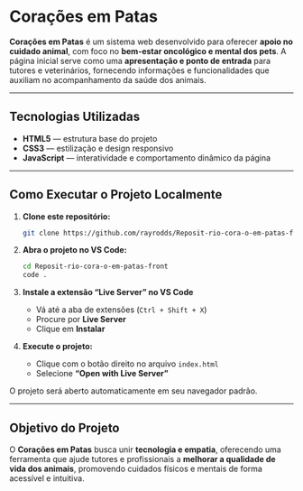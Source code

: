 # Corações em Patas

**Corações em Patas** é um sistema web desenvolvido para oferecer **apoio no cuidado animal**, com foco no **bem-estar oncológico e mental dos pets**.
A página inicial serve como uma **apresentação e ponto de entrada** para tutores e veterinários, fornecendo informações e funcionalidades que auxiliam no acompanhamento da saúde dos animais.

---

## Tecnologias Utilizadas

* **HTML5** — estrutura base do projeto
* **CSS3** — estilização e design responsivo
* **JavaScript** — interatividade e comportamento dinâmico da página

---

## Como Executar o Projeto Localmente

1. **Clone este repositório:**

   ```bash
   git clone https://github.com/rayrodds/Reposit-rio-cora-o-em-patas-front.git
   ```

2. **Abra o projeto no VS Code:**

   ```bash
   cd Reposit-rio-cora-o-em-patas-front
   code .
   ```

3. **Instale a extensão “Live Server” no VS Code**

   * Vá até a aba de extensões (`Ctrl + Shift + X`)
   * Procure por **Live Server**
   * Clique em **Instalar**

4. **Execute o projeto:**

   * Clique com o botão direito no arquivo `index.html`
   * Selecione **“Open with Live Server”**

O projeto será aberto automaticamente em seu navegador padrão.

---

## Objetivo do Projeto

O **Corações em Patas** busca unir **tecnologia e empatia**, oferecendo uma ferramenta que ajude tutores e profissionais a **melhorar a qualidade de vida dos animais**, promovendo cuidados físicos e mentais de forma acessível e intuitiva.

